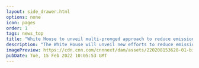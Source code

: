 ```yaml
---
layout: side_drawer.html
options: none
icon: pages
order: 1
tags: news_top
title: "White House to unveil multi-pronged approach to reduce emissions in the manufacturing sector"
description: "The White House will unveil new efforts to reduce emissions in the manufacturing sector Tuesday, including nearly $10 billion in Department of Energy funding from President Joe Biden's signature infrastructure law aimed at \"clean hydrogen\" manufacturing."
imagePreview: https://cdn.cnn.com/cnnnext/dam/assets/220208153628-01-biden-ev-remarks-0208-video-synd-2.jpg
pubDate: Tue, 15 Feb 2022 10:05:53 GMT
---
```

